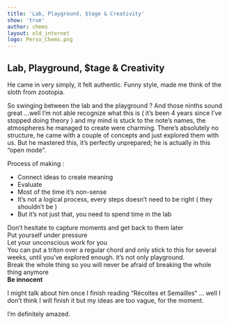 ```yaml
---
title: 'Lab, Playground, $tage & Creativity'
show: 'true'
author: chems
layout: old_internet
logo: Perso_Chems.png
---
```

## Lab, Playground, $tage & Creativity

He came in very simply, it felt authentic. Funny style, made me think of the sloth from zootopia. 

So swinging between the lab and the playground ? And those ninths sound great …well I’m not able recognize what this is ( it’s been 4 years since I’ve stopped doing theory ) and my mind is stuck to the note’s names, the atmospheres he managed to create were charming. There’s absolutely no structure, he came with a couple of concepts and just explored them with us. But he mastered this, it’s perfectly unprepared; he is actually in this “open mode”.

Process of making :

- Connect ideas to create meaning
- Evaluate
- Most of the time it’s non-sense
- It’s not a logical process, every steps doesn’t need to be right ( they shouldn’t be )
- But it’s not just that, you need to spend time in the lab

Don’t hesitate to capture moments and get back to them later\
Put yourself under pressure\
Let your unconscious work for you\
You can put a triton over a regular chord and only stick to this for several weeks, until you’ve explored enough. it’s not only playground.\
Break the whole thing so you will never be afraid of breaking the whole thing anymore\
**Be innocent**

I might talk about him once I finish reading “Récoltes et Semailles“  … well I don’t think I will finish it but my ideas are too vague, for the moment.

I’m definitely amazed.

